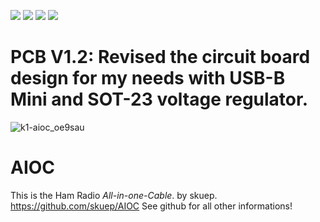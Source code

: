 [![](https://dcbadge.vercel.app/api/server/wCbXu9R95C?style=flat&theme=default-inverted)](https://discord.gg/wCbXu9R95C)
[![](https://img.shields.io/github/stars/skuep/AIOC)](https://github.com/skuep/AIOC/stargazers)
[![](https://img.shields.io/github/v/release/skuep/AIOC?sort=semver)](https://github.com/skuep/AIOC/releases)
[![](https://img.shields.io/github/license/skuep/AIOC)](https://github.com/skuep/AIOC/blob/master/LICENSE.md)

# PCB V1.2: Revised the circuit board design for my needs with USB-B Mini and SOT-23 voltage regulator.


![k1-aioc_oe9sau](https://github.com/OE9SAU/AIOC/assets/114362733/a671cf9b-b420-4975-abb8-0409261f5d1c)

# AIOC
This is the Ham Radio *All-in-one-Cable*. by skuep. https://github.com/skuep/AIOC
See github for all other informations!


